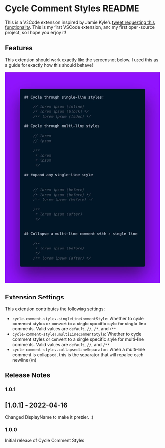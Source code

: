 # Cycle Comment Styles README

This is a VSCode extension inspired by Jamie Kyle's 
[tweet requesting this functionality](https://twitter.com/buildsghost/status/1514692171131097097). 
This is my first VSCode extension, and my first open-source project, so I hope you enjoy it!

## Features

This extension should work exactly like the screenshot below. I used this as a guide 
for exactly how this should behave!

![Exactly this](readme/features.jpg)

## Extension Settings

This extension contributes the following settings:

* `cycle-comment-styles.singleLineCommentStyle`: Whether to cycle comment styles or convert to a single specific style for single-line comments. Valid values are `default`, `//`, `/*`, and `/**`
* `cycle-comment-styles.multiLineCommentStyle`: Whether to cycle comment styles or convert to a single specific style for multi-line comments. Valid values are `default`, `//`, and `/**`
* `cycle-comment-styles.collapsedLineSeparator`: When a multi-line comment is collapsed, this is the separator that will repalce each newline (\n)

<!-- ## Known Issues

Calling out known issues can help limit users opening duplicate issues against your extension. -->

## Release Notes

### 1.0.1

## [1.0.1] - 2022-04-16

Changed DisplayName to make it prettier. :)

### 1.0.0

Initial release of Cycle Comment Styles
